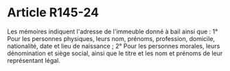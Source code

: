 # Article R145-24

Les mémoires indiquent l'adresse de l'immeuble donné à bail ainsi que :   1° Pour les personnes physiques, leurs nom, prénoms, profession, domicile, nationalité, date et lieu de naissance ;   2° Pour les personnes morales, leurs dénomination et siège social, ainsi que le titre et les nom et prénoms de leur représentant légal.